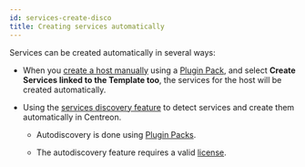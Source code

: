 ```yaml
---
id: services-create-disco
title: Creating services automatically
---
```


Services can be created automatically in several ways:

- When you [create a host manually](hosts.html) using a [Plugin Pack](../pluginpacks.html), and select **Create Services linked to the Template too**, the services for the host will be created automatically.

- Using the [services discovery feature](../discovery/services-discovery.html) to detect services and create them automatically in Centreon.

    - Autodiscovery is done using [Plugin Packs](../pluginpacks.html).

    - The autodiscovery feature requires a valid [license](../../administration/licenses.html).